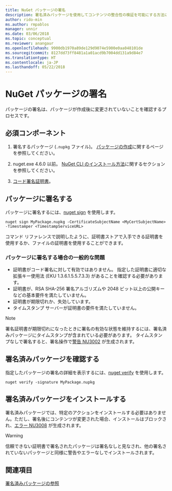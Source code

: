 ```yaml
---
title: NuGet パッケージの署名
description: 署名済みパッケージを使用してコンテンツの整合性の検証を可能にする方法について説明します。
author: rido-min
ms.author: rmpablos
manager: unnir
ms.date: 03/06/2018
ms.topic: conceptual
ms.reviewer: anangaur
ms.openlocfilehash: 9900db1970a89de129d9074e5900e0aa048101de
ms.sourcegitcommit: 8127dd73ff8481a1a01acd9b7004dd131a9d84e7
ms.translationtype: HT
ms.contentlocale: ja-JP
ms.lasthandoff: 05/22/2018
---
```

# <a name="signing-nuget-packages"></a>NuGet パッケージの署名

パッケージの署名は、パッケージが作成後に変更されていないことを確認するプロセスです。

## <a name="prerequisites"></a>必須コンポーネント

1. 署名するパッケージ (`.nupkg` ファイル)。 [パッケージの作成](creating-a-package.md)に関するページを参照してください。

1. nuget.exe 4.6.0 以前。 [NuGet CLI のインストール方法](../install-nuget-client-tools.md#nugetexe-cli)に関するセクションを参照してください。

1. [コード署名証明書](../reference/signed-packages-reference.md#get-a-code-signing-certificate)。

## <a name="sign-a-package"></a>パッケージに署名する

パッケージに署名するには、[nuget sign](../tools/cli-ref-sign.md) を使用します。

```cli
nuget sign MyPackage.nupkg -CertificateSubjectName <MyCertSubjectName> -Timestamper <TimestampServiceURL>
```

コマンド リファレンスで説明したように、証明書ストアで入手できる証明書を使用するか、ファイルの証明書を使用することができます。

### <a name="common-problems-when-signing-a-package"></a>パッケージに署名する場合の一般的な問題

- 証明書がコード署名に対して有効ではありません。 指定した証明書に適切な拡張キー使用法 (EKU 1.3.6.1.5.5.7.3.3) があることを確認する必要があります。
- 証明書が、RSA SHA-256 署名アルゴリズムや 2048 ビット以上の公開キーなどの基本要件を満たしていません。
- 証明書が期限切れか、失効しています。
- タイムスタンプ サーバーが証明書の要件を満たしていません。

> [!Note]
> 署名証明書が期限切れになったときに署名の有効な状態を維持するには、署名済みパッケージにタイムスタンプが含まれている必要があります。 タイムスタンプなしで署名すると、署名操作で[警告 NU3002](../reference/Errors-and-Warnings.md#nu3002) が生成されます。

## <a name="verify-a-signed-package"></a>署名済みパッケージを確認する

指定したパッケージの署名の詳細を表示するには、[nuget verify](../tools/cli-ref-verify.md) を使用します。

```cli
nuget verify -signature MyPackage.nupkg
```

## <a name="install-a-signed-package"></a>署名済みパッケージをインストールする

署名済みパッケージでは、特定のアクションをインストールする必要はありません。ただし、署名後にコンテンツが変更された場合、インストールはブロックされ、[エラー NU3008](../reference/Errors-and-Warnings.md#nu3008) が生成されます。

> [!Warning]
> 信頼できない証明書で署名されたパッケージは署名なしと見なされ、他の署名されていないパッケージと同様に警告やエラーなしでインストールされます。

## <a name="see-also"></a>関連項目

[署名済みパッケージの参照](../reference/Signed-Packages-Reference.md)
